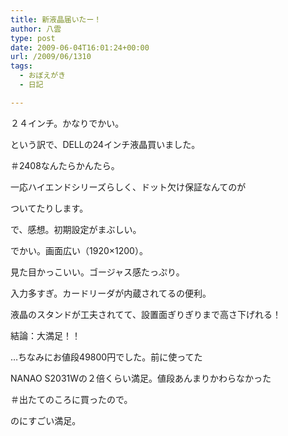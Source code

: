 ```yaml
---
title: 新液晶届いたー！
author: 八雲
type: post
date: 2009-06-04T16:01:24+00:00
url: /2009/06/1310
tags:
  - おぼえがき
  - 日記

---
```

２４インチ。かなりでかい。

という訳で、DELLの24インチ液晶買いました。
  
＃2408なんたらかんたら。
  
一応ハイエンドシリーズらしく、ドット欠け保証なんてのが
  
ついてたりします。

で、感想。初期設定がまぶしい。
  
でかい。画面広い（1920&#215;1200）。
  
見た目かっこいい。ゴージャス感たっぷり。
  
入力多すぎ。カードリーダが内蔵されてるの便利。
  
液晶のスタンドが工夫されてて、設置面ぎりぎりまで高さ下げれる！

結論：大満足！！

…ちなみにお値段49800円でした。前に使ってた
  
NANAO S2031Wの２倍くらい満足。値段あんまりかわらなかった
  
＃出たてのころに買ったので。
  
のにすごい満足。
